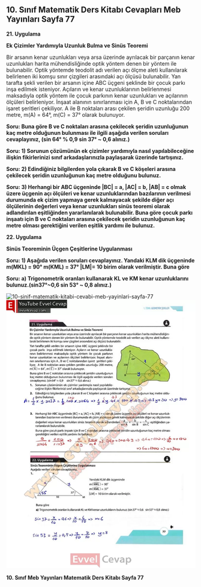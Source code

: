 ## 10. Sınıf Matematik Ders Kitabı Cevapları Meb Yayınları Sayfa 77

**21. Uygulama**

**Ek Çizimler Yardımıyla Uzunluk Bulma ve Sinüs Teoremi**

Bir arsanın kenar uzunlukları veya arsa üzerinde ayrılacak bir parçanın kenar uzunlukları harita mühendisliğinde optik yöntem denen bir yöntem ile bulunabilir. Optik yöntemde teodolit adı verilen açı ölçme aleti kullanılarak belirlenen iki komşu sınır çizgileri arasındaki açı ölçüsü bulunabilir. Yan tarafta şekli verilen bir arsanın içine ABC üçgeni şeklinde bir çocuk parkı inşa edilmek isteniyor. Açıların ve kenar uzunluklarının belirlenmesi maksadıyla optik yöntem ile çocuk parkının kenar uzunlukları ve açılarının ölçüleri belirleniyor. İnşaat alanının sınırlanması için A, B ve C noktalarından işaret şeritleri çekiliyor. A ile B noktaları arası çekilen şeridin uzunluğu 200 metre, m(A) = 64°, m(C) = 37° olarak bulunuyor.

**Soru: Buna göre B ve C noktaları arasına çekilecek şeridin uzunluğunun kaç metre olduğunun bulunması ile ilgili aşağıda verilen soruları cevaplayınız, (sin 64° % 0,9 sin 37° ~ 0,6 alınız.)**

**Soru: 1) Sorunun çözümünün ek çizimler yardımıyla nasıl yapılabileceğine ilişkin fikirlerinizi sınıf arkadaşlarınızla paylaşarak üzerinde tartışınız.**

**Soru: 2) Edindiğiniz bilgilerden yola çıkarak B ve C köşeleri arasına çekilecek şeridin uzunluğunun kaç metre olduğunu bulunuz.**

**Soru: 3) Herhangi bir ABC üçgeninde |BC| = a, |AC| = b, |AB| = c olmak üzere üçgenin açı ölçüleri ve kenar uzunluklarından bazılarının verilmesi durumunda ek çizim yapmaya gerek kalmayacak şekilde diğer açı ölçülerinin değerleri veya kenar uzunlukları sinüs teoremi olarak adlandırılan eşitliğinden yararlanılarak bulunabilir. Buna göre çocuk parkı inşaatı için B ve C noktaları arasına çekilecek şeridin uzunluğunun kaç metre olması gerektiğini verilen eşitlik yardımı ile bulunuz.**

**22. Uygulama**

**Sinüs Teoreminin Üçgen Çeşitlerine Uygulanması**

**Soru: 1) Aşağıda verilen soruları cevaplayınız. Yandaki KLM dik üçgeninde m(MKL) = 90° m(KML) = 37° |LM|= 10 birim olarak verilmiştir. Buna göre**

**Soru: a) Trigonometrik oranları kullanarak KL ve KM kenar uzunluklarını bulunuz.(sin37°~0,6 sin 53° ~ 0,8 alınız.)**

![10-sinif-matematik-kitabi-cevabi-meb-yayinlari-sayfa-77]()![10-sinif-matematik-kitabi-cevabi-meb-yayinlari-sayfa-77](./image1.webp)

**10. Sınıf Meb Yayınları Matematik Ders Kitabı Sayfa 77**